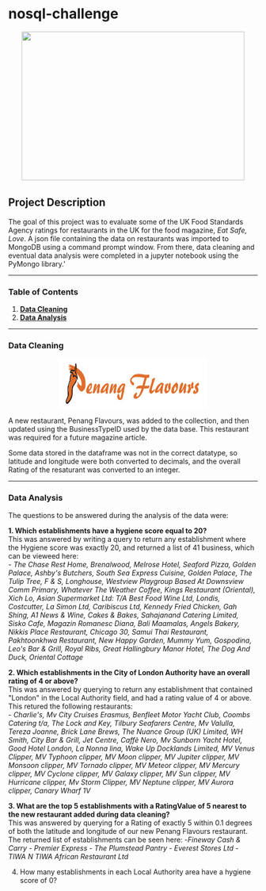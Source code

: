 # nosql-challenge
<p align="center">
<img width="450" height="300" src="https://www.foodsafetynews.com/files/2019/04/dreamstime_food-hygiene-rating-scheme-fsa.jpg">
</p>

## Project Description

The goal of this project was to evaluate some of the UK Food Standards Agency ratings for restaurants in the UK for the food magazine, <i>Eat Safe, Love</i>. A json file containing the data on restaurants was imported to MongoDB using a command prompt window. From there, data cleaning and eventual data analysis were completed in a jupyter notebook using the PyMongo library.'

-----

### Table of Contents
1. [<b>Data Cleaning</b>](https://github.com/jonnybrammah/nosql-challenge/blob/main/README.md#data-cleaning)
2. [<b>Data Analysis</b>](https://github.com/jonnybrammah/nosql-challenge/blob/main/README.md#data-analysis)
-----

### Data Cleaning

<p align="center">
<img width="300" height="100" src="https://github.com/jonnybrammah/nosql-challenge/blob/main/Resources/Penang%20Flavours.png">
</p>

A new restaurant, Penang Flavours, was added to the collection, and then updated using the BusinessTypeID used by the data base. This restaurant was required for a future magazine article.

Some data stored in the dataframe was not in the correct datatype, so latitude and longitude were both converted to decimals, and the overall Rating of the resaturant was converted to an integer.

-----

### Data Analysis

The questions to be answered during the analysis of the data were: </br>

<b>1. Which establishments have a hygiene score equal to 20?</b> </br>
        This was answered by writing a query to return any establishment where the Hygiene score was exactly 20, and returned a list of 41 business, which can be vieweed here:</br>
        - *The Chase Rest Home, Brenalwood, Melrose Hotel, Seaford Pizza, Golden Palace,
        Ashby's Butchers, South Sea Express Cuisine, Golden Palace, The Tulip Tree, F & S,
        Longhouse, Westview Playgroup Based At Downsview Comm Primary, Whatever The Weather Coffee, Kings Restaurant (Oriental), Xich Lo,
        Asian Supermarket Ltd: T/A Best Food Wine Ltd, Londis, Costcutter, La Simon Ltd, Caribiscus Ltd,
        Kennedy Fried Chicken, Gah Shing, A1 News & Wine, Cakes & Bakes, Sahajanand Catering Limited, Sisko Cafe,
        Magazin Romanesc Diana, Bali Maamalas, Angels Bakery, Nikkis Place Restaurant, Chicago 30,
        Samui Thai Restaurant, Pakhtoonkhwa Restaurant, New Happy Garden, Mummy Yum, Gospodina,
        Leo's Bar & Grill,  Royal Ribs, Great Hallingbury Manor Hotel, The Dog And Duck, Oriental Cottage* </br>
        
<b>2. Which establishments in the City of London Authority have an overall rating of 4 or above?</b> </br>
        This was answered by querying to return any establishment that contained "London" in the Local Authority field, and had a rating value of 4 or above. This retured the following restaurants:</br>
        - <i> Charlie's, Mv City Cruises Erasmus, Benfleet Motor Yacht Club, Coombs Catering t/a, The Lock and Key,
        Tilbury Seafarers Centre, Mv Valulla, Tereza Joanne, Brick Lane Brews, The Nuance Group (UK) Limited,
        WH Smith, City Bar & Grill, Jet Centre, Caffè Nero, Mv Sunborn Yacht Hotel,
        Good Hotel London, La Nonna lina, Wake Up Docklands Limited, MV Venus Clipper, MV Typhoon clipper,
        MV Moon clipper, MV Jupiter clipper, MV Monsoon clipper, MV Tornado clipper, MV Meteor clipper, 
        MV Mercury clipper, MV Cyclone clipper, MV Galaxy clipper, MV Sun clipper, MV Hurricane clipper,
        Mv Storm Clipper, MV Neptune clipper, MV Aurora clipper, Canary Wharf 1V </i></br>

<b>3. What are the top 5 establishments with a RatingValue of 5 nearest to the new restaurant added during data cleaning?</b></br>
        This was answered by querying for a Rating of exactly 5 within 0.1 degrees of both the latitude and longitude of our new Penang Flavours restaurant. The returned list of establishments can be seen here:
        -*Fineway Cash & Carry*
        - <i>Premier Express</i>
        - <i>The Plumstead Pantry</i>
        - <i>Everest Stores Ltd</i>
        - <i>TIWA N TIWA African Restaurant Ltd </i>

4. How many establishments in each Local Authority area have a hygiene score of 0? 
